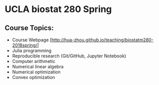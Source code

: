 # UCLA biostat 280 Spring

## Course Topics: 
* Course Webpage [http://hua-zhou.github.io/teaching/biostatm280-2018spring/]
* Julia programming
* Reproducible research (Git/GitHub, Jupyter Notebook)
* Computer arithmetic
* Numerical linear algebra
* Numerical optimization
* Convex optimization
